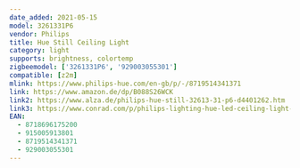 ```yaml
---
date_added: 2021-05-15
model: 3261331P6
vendor: Philips
title: Hue Still Ceiling Light
category: light
supports: brightness, colortemp
zigbeemodel: ['3261331P6', '929003055301']
compatible: [z2m]
mlink: https://www.philips-hue.com/en-gb/p/-/8719514341371
link: https://www.amazon.de/dp/B088S26WCK
link2: https://www.alza.de/philips-hue-still-32613-31-p6-d4401262.htm
link3: https://www.conrad.com/p/philips-lighting-hue-led-ceiling-light-871951434137100-hue-white-amb-still-deckenleuchte-wei-2400lm-inkl-dimmschalte-2437083
EAN: 
  - 8718696175200
  - 915005913801
  - 8719514341371
  - 929003055301
---
```

